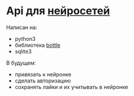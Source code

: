 # Api для [нейросетей](https://github.com/Emilikan/neuronets_dh_hack)
Написан на:
- python3
- библиотека [bottle](https://github.com/Emilikan/dh_hach_api/blob/master/bottle.py)
- sqlite3

В будущем:
- привязать к нейронке
- сделать авторизацию
- сохранять лайки и их учитывать в нейронке
